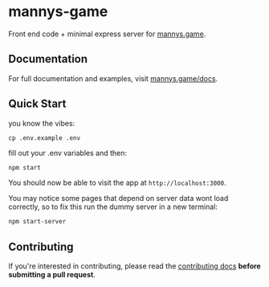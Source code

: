 # mannys-game

Front end code + minimal express server for [mannys.game](https://mannys.game).

## Documentation

For full documentation and examples, visit [mannys.game/docs](https://mannys.game/docs).

## Quick Start

you know the vibes:

```
cp .env.example .env
```

fill out your .env variables and then:

```bash
npm start
```

You should now be able to visit the app at `http://localhost:3000`.

You may notice some pages that depend on server data wont load correctly, so to fix this run the dummy server in a new terminal:

```bash
npm start-server
```
## Contributing

If you're interested in contributing, please read the [contributing docs](/.github/CONTRIBUTING.md) **before submitting a pull request**.